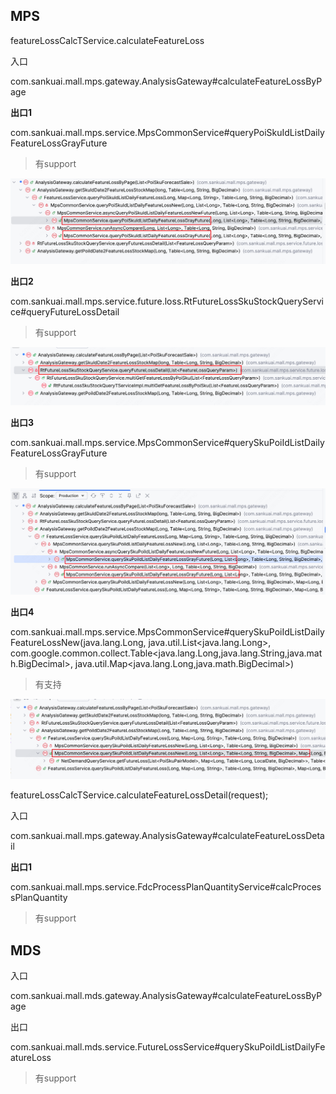 

## MPS

featureLossCalcTService.calculateFeatureLoss

入口

com.sankuai.mall.mps.gateway.AnalysisGateway#calculateFeatureLossByPage

**出口1**

com.sankuai.mall.mps.service.MpsCommonService#queryPoiSkuIdListDailyFeatureLossGrayFuture

> 有support

![](assets/Pasted%20image%2020250228154151.png)


**出口2**

com.sankuai.mall.mps.service.future.loss.RtFutureLossSkuStockQueryService#queryFutureLossDetail

> 有support

![](assets/Pasted%20image%2020250228154735.png)

**出口3**

com.sankuai.mall.mps.service.MpsCommonService#querySkuPoiIdListDailyFeatureLossGrayFuture

> 有support

![](assets/Pasted%20image%2020250228155122.png)

**出口4**

com.sankuai.mall.mps.service.MpsCommonService#querySkuPoiIdListDailyFeatureLossNew(java.lang.Long, java.util.List<java.lang.Long>, com.google.common.collect.Table<java.lang.Long,java.lang.String,java.math.BigDecimal>, java.util.Map<java.lang.Long,java.math.BigDecimal>)

> 有支持

![](assets/Pasted%20image%2020250228155458.png)



 featureLossCalcTService.calculateFeatureLossDetail(request);

入口

com.sankuai.mall.mps.gateway.AnalysisGateway#calculateFeatureLossDetail

**出口1**

com.sankuai.mall.mps.service.FdcProcessPlanQuantityService#calcProcessPlanQuantity

> 有support



## MDS



入口

com.sankuai.mall.mds.gateway.AnalysisGateway#calculateFeatureLossByPage

出口

com.sankuai.mall.mds.service.FutureLossService#querySkuPoiIdListDailyFeatureLoss

> 有support

